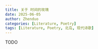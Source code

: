 ```yaml
---
title: 关于 时间的玫瑰
date: 2025-06-05
author: Zhenduo
categories: [Literature, Poetry]
tags: [Literature, Poetry, 北岛, 现代诗歌]
---
```

TODO
